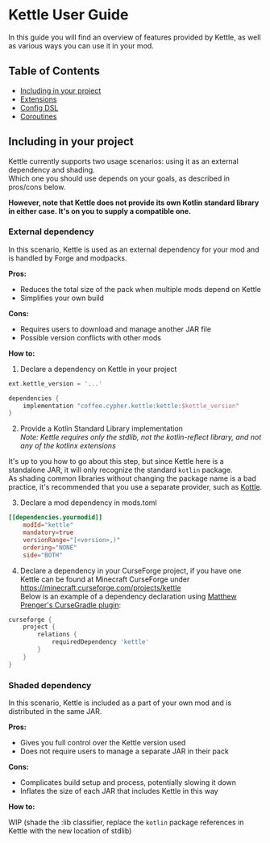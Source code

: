 # Kettle User Guide

In this guide you will find an overview of features provided by Kettle, as well as various ways you can use it in your mod.

## Table of Contents
* [Including in your project](#including-in-your-project)
* [Extensions](#extensions)
* [Config DSL](#config-dsl)
* [Coroutines](#coroutines)

## Including in your project

Kettle currently supports two usage scenarios: using it as an external dependency and shading.  
Which one you should use depends on your goals, as described in pros/cons below.

**However, note that Kettle does not provide its own Kotlin standard library in either case. It's on you to supply a compatible one.**

### External dependency

In this scenario, Kettle is used as an external dependency for your mod and is handled by Forge and modpacks.

**Pros:**  
* Reduces the total size of the pack when multiple mods depend on Kettle
* Simplifies your own build

**Cons:**  
* Requires users to download and manage another JAR file
* Possible version conflicts with other mods

**How to:**

1) Declare a dependency on Kettle in your project  
```gradle
ext.kettle_version = '...'

dependencies {
    implementation "coffee.cypher.kettle:kettle:$kettle_version"
}
```
    
2) Provide a Kotlin Standard Library implementation  
  *Note: Kettle requires only the stdlib, not the kotlin-reflect library, and not any of the kotlinx extensions*
    
  It's up to you how to go about this step, but since Kettle here is a standalone JAR, it will only recognize the standard `kotlin` package.  
  As shading common libraries without changing the package name is a bad practice, it's recommended that you use a separate provider, such as [Kottle](https://github.com/autaut03/kottle).
    
3) Declare a mod dependency in mods.toml  
```toml
[[dependencies.yourmodid]]
    modId="kettle"
    mandatory=true
    versionRange="[<version>,)"
    ordering="NONE"
    side="BOTH"
```
    
4) Declare a dependency in your CurseForge project, if you have one  
  Kettle can be found at Minecraft CurseForge under https://minecraft.curseforge.com/projects/kettle  
  Below is an example of a dependency declaration using [Matthew Prenger's CurseGradle plugin](https://github.com/matthewprenger/CurseGradle):  
```gradle
curseforge {
    project {
        relations {
            requiredDependency 'kettle'
        }
    }
}
```
    
### Shaded dependency

In this scenario, Kettle is included as a part of your own mod and is distributed in the same JAR.

**Pros:**  
* Gives you full control over the Kettle version used
* Does not require users to manage a separate JAR in their pack

**Cons:**  
* Complicates build setup and process, potentially slowing it down
* Inflates the size of each JAR that includes Kettle in this way

**How to:**

WIP (shade the :lib classifier, replace the `kotlin` package references in Kettle with the new location of stdlib)
